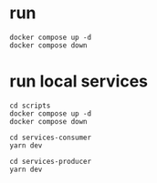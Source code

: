 # run

```
docker compose up -d
docker compose down
```

# run local services

```local kafka redis
cd scripts
docker compose up -d
docker compose down
```

```local
cd services-consumer
yarn dev
```

```local
cd services-producer
yarn dev
```
